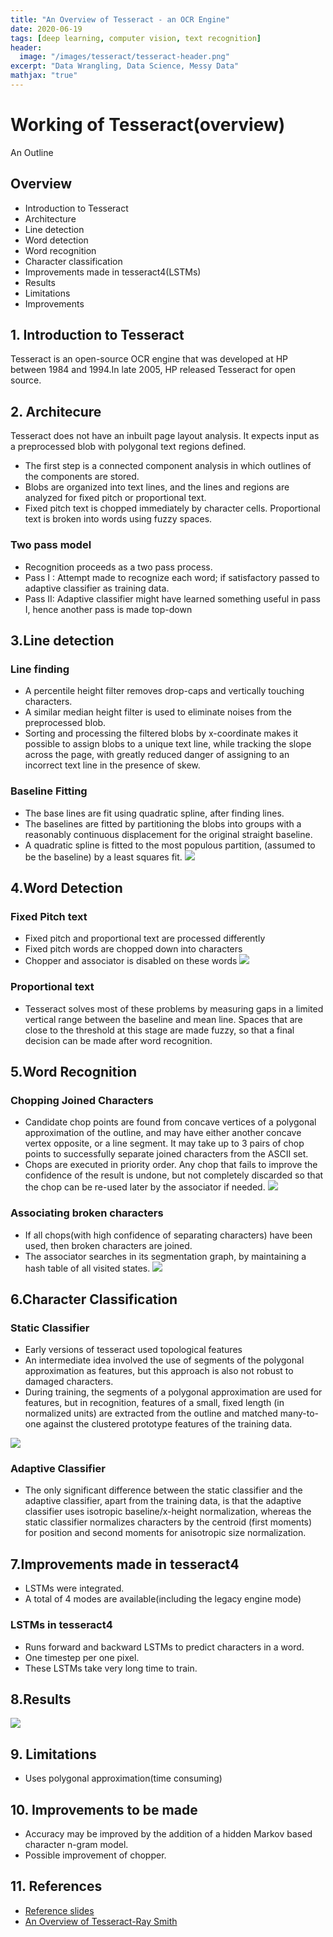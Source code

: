 ```yaml
---
title: "An Overview of Tesseract - an OCR Engine"
date: 2020-06-19
tags: [deep learning, computer vision, text recognition]
header:
  image: "/images/tesseract/tesseract-header.png"
excerpt: "Data Wrangling, Data Science, Messy Data"
mathjax: "true"
---
```


# Working of Tesseract(overview)

An Outline

## Overview

- Introduction to Tesseract
- Architecture
- Line detection
- Word detection
- Word recognition
- Character classification
- Improvements made in tesseract4(LSTMs)
- Results
- Limitations
- Improvements

## 1. Introduction to Tesseract

Tesseract is an open-source OCR engine that was developed at HP between 1984 and 1994.In late 2005, HP released Tesseract for open source.

## 2. Architecure

Tesseract does not have an inbuilt page layout analysis. It expects input as a preprocessed blob with polygonal text regions defined.

- The first step is a connected component analysis in which outlines of the components are stored.
- Blobs are organized into text lines, and the lines and regions are analyzed for fixed pitch or proportional text.
- Fixed pitch text is chopped immediately by character cells. Proportional text is broken into words using fuzzy spaces.

### Two pass model

- Recognition proceeds as a two pass process.
- Pass I : Attempt made to recognize each word; if satisfactory passed to adaptive classifier as training data.
- Pass II: Adaptive classifier might have learned something useful in pass I, hence another pass is made top-down

## 3.Line detection

### Line finding

- A percentile height filter removes drop-caps and vertically touching characters.
- A similar median height filter is used to eliminate noises from the preprocessed blob.
- Sorting and processing the filtered blobs by x-coordinate makes it
  possible to assign blobs to a unique text line, while tracking the slope across the page, with greatly reduced danger of assigning to an incorrect text line in the presence of skew.

### Baseline Fitting

- The base lines are fit using quadratic spline, after finding lines.
- The baselines are fitted by partitioning the blobs into groups with a reasonably continuous displacement for the original straight baseline.
- A quadratic spline is fitted to the most populous partition, (assumed to be the baseline) by a least squares fit.
  ![](../images/tesseract/curve-fit-baseline.png)

## 4.Word Detection

### Fixed Pitch text

- Fixed pitch and proportional text are processed differently
- Fixed pitch words are chopped down into characters
- Chopper and associator is disabled on these words
  ![](../images/tesseract/mountain.png)

### Proportional text

- Tesseract solves most of these problems by measuring gaps in a limited vertical range between the baseline and mean line. Spaces that are close to the threshold at this stage are made fuzzy, so that a final decision can be made after word recognition.

## 5.Word Recognition

### Chopping Joined Characters

- Candidate chop points are found from concave vertices of a polygonal approximation of the outline, and may have either another concave vertex opposite, or a line segment. It may take up to 3 pairs of chop points to successfully separate joined characters from the ASCII set.
- Chops are executed in priority order. Any chop that fails to improve the confidence of the result is undone, but not completely discarded so that the chop can be re-used later by the associator if needed.
  ![](../images/tesseract/chop-points.png)

### Associating broken characters

- If all chops(with high confidence of separating characters) have been used, then broken characters are joined.
- The associator searches in its segmentation graph, by maintaining a hash table of all visited states.
  ![](../images/tesseract/broken-character.png)

## 6.Character Classification

### Static Classifier

- Early versions of tesseract used topological features
- An intermediate idea involved the use of segments of the polygonal approximation as features, but this approach is also not robust to damaged characters.
- During training, the segments of a polygonal approximation are used for features, but in recognition, features of a small, fixed length (in normalized units) are extracted from the outline and matched many-to-one against the clustered prototype features of the training data.

![](../images/tesseract/feature-prototype.png)

### Adaptive Classifier

- The only significant difference between the static classifier and the adaptive classifier, apart from the training data, is that the adaptive classifier uses isotropic baseline/x-height normalization, whereas the
  static classifier normalizes characters by the centroid (first moments) for position and second moments for anisotropic size normalization.

## 7.Improvements made in tesseract4

- LSTMs were integrated.
- A total of 4 modes are available(including the legacy engine mode)

### LSTMs in tesseract4

- Runs forward and backward LSTMs to predict characters in a word.
- One timestep per one pixel.
- These LSTMs take very long time to train.

## 8.Results

![](../images/tesseract/result.png)

## 9. Limitations

- Uses polygonal approximation(time consuming)

## 10. Improvements to be made

- Accuracy may be improved by the addition of a hidden Markov based character n-gram model.
- Possible improvement of chopper.

## 11. References

- [Reference slides](https://github.com/tesseract-ocr/docs/tree/master/das_tutorial2016)
- [An Overview of Tesseract-Ray Smith](https://www.google.com/url?sa=t&rct=j&q=&esrc=s&source=web&cd=1&ved=2ahUKEwjXgbb8mujiAhXHXCsKHQBOAiAQFjAAegQIAhAC&url=https%3A%2F%2Fresearch.google.com%2Fpubs%2Farchive%2F33418.pdf&usg=AOvVaw3MUJfEGXPwnQHIVc9SrO4E)
